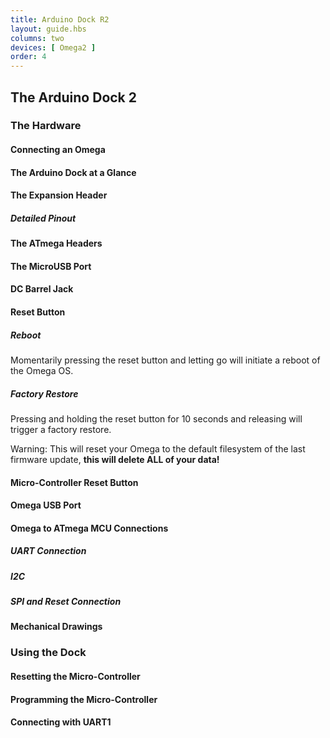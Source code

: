 ```yaml
---
title: Arduino Dock R2
layout: guide.hbs
columns: two
devices: [ Omega2 ]
order: 4
---
```



## The Arduino Dock 2

<!-- [//]: # (The Arduino Dock 2 contains an ATmega328P micro-controller, the same one found on the Arduino Uno R3.) -->
<!-- [//]: # (The Omega can program the microcontroller and then communicate with it) -->


### The Hardware

<!-- [//]: # (small overview of the things the headings below cover) -->

#### Connecting an Omega

<!-- [//]: # (picture guide on how to properly plug in an Omega) -->

#### The Arduino Dock at a Glance

<!-- [//]: # (illustration with all of the key parts labelled - see https://wiki.onion.io/Tutorials/Expansions/Using-the-Power-Dock#the-hardware_the-power-dock-at-a-glance for an example) -->

#### The Expansion Header

<!-- [//]: # (breakout of the Omega's GPIOs, can be connected to other circuits directly, or can use Omega expansions) -->

##### Detailed Pinout

<!-- [//]: # (A detailed pinout diagram of the Expansion Header, showing which pins are multiplexed - see Lazar for an example) -->

#### The ATmega Headers

<!-- [//]: # (breakout of the ATmega's pins, same as the Arduino Uno R3) -->
<!-- [//]: # (include an) -->

#### The MicroUSB Port

<!-- [//]: # (explain that it provides power to the omega, mention that the Omega is powered by 3.3V and that the Dock has a regulator to take the 5V from the microUSB and step it down to 3.3V) -->

<!-- [//]: # (mention there's no usb to serial chip) -->

#### DC Barrel Jack

<!-- [//]: # (provide power to the Omega using a DC power adapter) -->
<!-- [//]: # (REALLY highlight the fact that 5V is the maximum input and that any more than 5V will damage the dock and omega) -->

#### Reset Button

<!-- [//]: # (reset button is connected directly to the Omega's reset GPIO, can be used to just trigger a reboot or even a full factory restore) -->

##### Reboot

Momentarily pressing the reset button and letting go will initiate a reboot of the Omega OS.

##### Factory Restore

Pressing and holding the reset button for 10 seconds and releasing will trigger a factory restore.

Warning: This will reset your Omega to the default filesystem of the last firmware update, **this will delete ALL of your data!**

#### Micro-Controller Reset Button

<!-- [//]: # (issues a reset to the ATmega chip, give background on what that means in the Arduino Context) -->

#### Omega USB Port

<!-- [//]: # (USB port connected to the Omega - interface USB devices with the Omega, mention that it's a type A connector) -->

#### Omega to ATmega MCU Connections

<!-- [//]: # (The Omega and ATmega are connected via the following:) -->
<!-- [//]: # (- Omega UART1 to Arduino's serial pins) -->
<!-- [//]: # (- I2C pins) -->
<!-- [//]: # (- Omega's GPIOs 15, 16, 17 to ATmega's SPI SCK, SPI MOSI, and SPI MISO pins respectively) -->
<!-- [//]: # (- Omega's GPIO 19 to reset ATmega (will pull the RESET high)) -->

<!-- [//]: # (mention that there's a 3.3V to 5V Logic Level shifter for the connections) -->

##### UART Connection

<!-- [//]: # (functionality: provide easy to use two-way communication between the Omega and MCU) -->

##### I2C

<!-- [//]: # (funcionality: provide I2C connectivity between the Omega and ATmega, the Omega is setup to be the master in most cases) -->
<!-- [//]: # (this is also useful when using 5V I2C devices, plug them into the ATmega I2C pins, and the Omega will be able to read it) -->

##### SPI and Reset Connection

<!-- [//]: # (these four pins are used by the Omega to reset and program the ATmega with sketches) -->


#### Mechanical Drawings

<!-- [//]: # (insert gabe's dope mechanical drawings) -->


### Using the Dock

<!-- [//]: # (little overview of the special features of this dock) -->

#### Resetting the Micro-Controller

<!-- [//]: # (create a separate article for this under Doing Stuff (part of batch3)) -->
<!-- [//]: # (link to Arduino Dock article on resetting the microcontroller) -->
<!-- [//]: # (two methods:) -->
<!-- [//]: # (- pressing the physical button) -->
<!-- [//]: # (- using GPIO19) -->

#### Programming the Micro-Controller

<!-- [//]: # (create a separate article for this under Doing Stuff - should be included in the RESETTING article mentioned above (part of batch3)) -->
<!-- [//]: # (two methods:) -->
<!-- [//]: # (- using the arduino ide) -->
<!-- [//]: # (- flashing sketches stored on the Omega's memory) -->

#### Connecting with UART1

<!-- [//]: # (create a separate article for Omega <-> ATmega communication via serial, in this article link to the UART1 peripheral article and have an example scenario with an example sketch for the arduino and sample code for the Omega) -->
